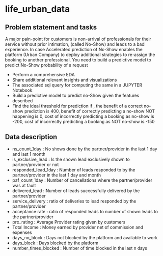 # life_urban_data

## Problem statement and tasks
A major pain-point for customers is non-arrival of professionals for their service without prior intimation, (called No-Show) and leads to a bad experience. In case Accelerated prediction of No-Show enables the platform (Urban Company) to deploy additional strategies to re-assign the booking to another professional. You need to build a predictive model to predict No-Show probability of a request

- Perform a comprehensive EDA
- Share additional relevant insights and visualizations
- The associated sql query for computing the same in a JUPYTER Notebook
- Build a predictive model to predict no-Show given the features described
- Find the ideal threshold for prediction if , the benefit of a correct no-show prediction is 400, benefit of correctly predicting a no-show NOT happening is 0, cost of incorrectly predicting a booking as no-show is -200, cost of incorrectly predicting a booking as NOT no-show is -150

## Data description
- ns_count_1day : No shows done by the partner/provider in the last 1 day and last 1 month
- is_exclusive_lead : Is the shown lead exclusively shown to partner/provider or not
- responded_lead_1day : Number of leads responded to by the partner/provider in the last 1 day and month
- paf_count_1day : Number of cancellations where the partner/provider was at fault
- delivered_lead : Number of leads successfully delivered by the partner/provider
- service_delivery : ratio of deliveries to lead responded by the partner/provider
- acceptance rate : ratio of responded leads to number of shown leads to the partner/provider
- pro_rating : Average Provider rating given by customers
- Total Income : Money earned by provider net of commission and expenses
- days_no_block : Days not blocked by the platform and available to work
- days_block : Days blocked by the platform
- number_times_blocked : Number of time blocked in the last n days
